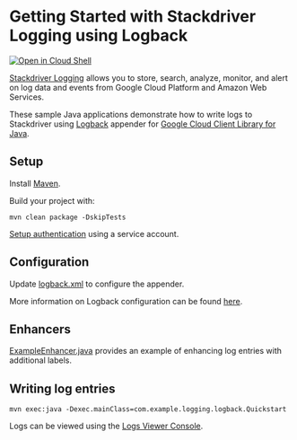 # Getting Started with Stackdriver Logging using Logback

<a href="https://console.cloud.google.com/cloudshell/open?git_repo=https://github.com/GoogleCloudPlatform/java-docs-samples&page=editor&open_in_editor=logging/logback/README.md">
<img alt="Open in Cloud Shell" src ="http://gstatic.com/cloudssh/images/open-btn.png"></a>

[Stackdriver Logging][logging]  allows you to store, search, analyze, monitor,
and alert on log data and events from Google Cloud Platform and Amazon Web
Services.

These sample Java applications demonstrate how to write logs to Stackdriver using
[Logback](https://logback.qos.ch/) appender for [Google Cloud Client Library for Java][google-cloud-java].

[logging]: https://cloud.google.com/logging/
[google-cloud-java]: https://github.com/GoogleCloudPlatform/google-cloud-java

## Setup

Install [Maven](http://maven.apache.org/).

Build your project with:

	mvn clean package -DskipTests
	
[Setup authentication](https://cloud.google.com/docs/authentication) using a service account.

## Configuration

Update [logback.xml](src/main/resources/logback.xml) to configure the appender.

More information on Logback configuration can be found
[here](https://logback.qos.ch/manual/configuration.html).

## Enhancers
[ExampleEnhancer.java](src/main/java/com/example/logging/logback/enhancers/ExampleEnhancer.java)
provides an example of enhancing log entries with additional labels.


## Writing log entries
    mvn exec:java -Dexec.mainClass=com.example.logging.logback.Quickstart         

Logs can be viewed using the [Logs Viewer Console](https://console.cloud.google.com/logs/viewer).
